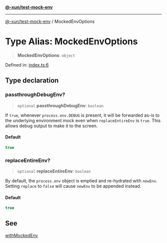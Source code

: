 [**@-xun/test-mock-env**](../README.md)

***

[@-xun/test-mock-env](../README.md) / MockedEnvOptions

# Type Alias: MockedEnvOptions

> **MockedEnvOptions**: `object`

Defined in: [index.ts:6](https://github.com/Xunnamius/test-utils/blob/051f777b8ef42d48509f53e1767f300bbd980798/packages/test-mock-env/src/index.ts#L6)

## Type declaration

### passthroughDebugEnv?

> `optional` **passthroughDebugEnv**: `boolean`

If `true`, whenever `process.env.DEBUG` is present, it will be forwarded
as-is to the underlying environment mock even when `replaceEntireEnv` is
`true`. This allows debug output to make it to the screen.

#### Default

```ts
true
```

### replaceEntireEnv?

> `optional` **replaceEntireEnv**: `boolean`

By default, the `process.env` object is emptied and re-hydrated with
`newEnv`. Setting `replace` to `false` will cause `newEnv` to be appended
instead.

#### Default

```ts
true
```

## See

[withMockedEnv](../functions/withMockedEnv.md)
